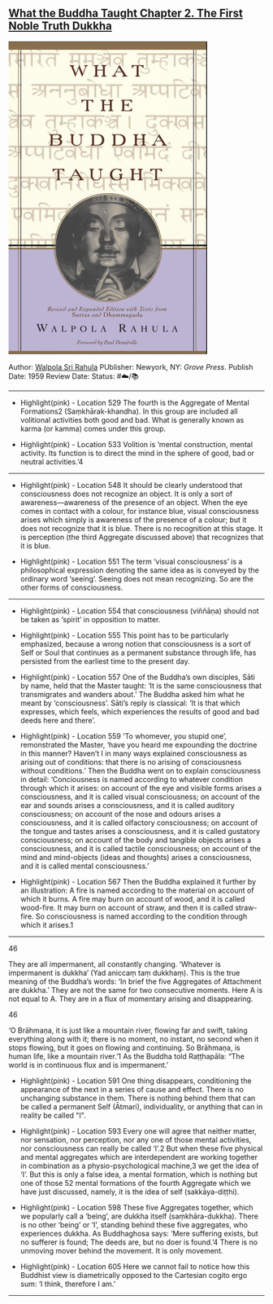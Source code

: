 ## [What the Buddha Taught Chapter 2. The First Noble Truth Dukkha](https://www.amazon.com/What-Buddha-Taught-audiobook/dp/B01NCU9T9U/ref=sr_1_1?crid=1QV0K3XEB6335&keywords=what+the+buddha+taught&qid=1657556434&sprefix=what+the+buddha%2Caps%2C523&sr=8-1)

![150](%E2%9A%99%EF%B8%8F%20Tools/%F0%9F%93%B8%20Images/2B91AF91-DD25-4667-B373-D2D46C057740.jpeg)

Author: [Walpola Sri Rahula]()
PUblisher: Newyork, NY: *Grove Press*.
Publish Date: 1959
Review Date:
Status: #☁️/📚 

---

* Highlight(pink) - Location 529
  The fourth is the Aggregate of Mental Formations2 (Saṃkhārak-khandha). In this group are included all volitional activities both good and bad. What is generally known as karma (or kamma) comes under this group.

* Highlight(pink) - Location 533
  Volition is ‘mental construction, mental activity. Its function is to direct the mind in the sphere of good, bad or neutral activities.’4

---

* Highlight(pink) - Location 548
  It should be clearly understood that consciousness does not recognize an object. It is only a sort of awareness—awareness of the presence of an object. When the eye comes in contact with a colour, for instance blue, visual consciousness arises which simply is awareness of the presence of a colour; but it does not recognize that it is blue. There is no recognition at this stage. It is perception (the third Aggregate discussed above) that recognizes that it is blue.

* Highlight(pink) - Location 551
  The term ‘visual consciousness’ is a philosophical expression denoting the same idea as is conveyed by the ordinary word ‘seeing’. Seeing does not mean recognizing. So are the other forms of consciousness.

---

* Highlight(pink) - Location 554
  that consciousness (viññāṇa) should not be taken as ‘spirit’ in opposition to matter.

* Highlight(pink) - Location 555
  This point has to be particularly emphasized, because a wrong notion that consciousness is a sort of Self or Soul that continues as a permanent substance through life, has persisted from the earliest time to the present day.

* Highlight(pink) - Location 557
  One of the Buddha’s own disciples, Sāti by name, held that the Master taught: ‘It is the same consciousness that transmigrates and wanders about.’ The Buddha asked him what he meant by ‘consciousness’. Sāti’s reply is classical: ‘It is that which expresses, which feels, which experiences the results of good and bad deeds here and there’.

* Highlight(pink) - Location 559
  ‘To whomever, you stupid one’, remonstrated the Master, ‘have you heard me expounding the doctrine in this manner? Haven’t I in many ways explained consciousness as arising out of conditions: that there is no arising of consciousness without conditions.’ Then the Buddha went on to explain consciousness in detail: ‘Conciousness is named according to whatever condition through which it arises: on account of the eye and visible forms arises a consciousness, and it is called visual consciousness; on account of the ear and sounds arises a consciousness, and it is called auditory consciousness; on account of the nose and odours arises a consciousness, and it is called olfactory consciousness; on account of the tongue and tastes arises a consciousness, and it is called gustatory consciousness; on account of the body and tangible objects arises a consciousness, and it is called tactile consciousness; on account of the mind and mind-objects (ideas and thoughts) arises a consciousness, and it is called mental consciousness.’

* Highlight(pink) - Location 567
  Then the Buddha explained it further by an illustration: A fire is named according to the material on account of which it burns. A fire may burn on account of wood, and it is called wood-fire. It may burn on account of straw, and then it is called straw-fire. So consciousness is named according to the condition through which it arises.1

---

46

They are all impermanent, all constantly changing. ‘Whatever is impermanent is dukkha’ (Yad aniccaṃ taṃ dukkhaṃ). This is the true meaning of the Buddha’s words: ‘In brief the five Aggregates of Attachment are dukkha.’ They are not the same for two consecutive moments. Here A is not equal to A. They are in a flux of momentary arising and disappearing.

46

‘O Brāhmaṇa, it is just like a mountain river, flowing far and swift, taking everything along with it; there is no moment, no instant, no second when it stops flowing, but it goes on flowing and continuing. So Brāhmaṇa, is human life, like a mountain river.’1 As the Buddha told Raṭṭhapāla: “The world is in continuous flux and is impermanent.’

* Highlight(pink) - Location 591
  One thing disappears, conditioning the appearance of the next in a series of cause and effect. There is no unchanging substance in them. There is nothing behind them that can be called a permanent Self (Ātmari), individuality, or anything that can in reality be called "I".

* Highlight(pink) - Location 593
  Every one will agree that neither matter, nor sensation, nor perception, nor any one of those mental activities, nor consciousness can really be called ‘I’.2 But when these five physical and mental aggregates which are interdependent are working together in combination as a physio-psychological machine,3 we get the idea of ‘I’. But this is only a false idea, a mental formation, which is nothing but one of those 52 mental formations of the fourth Aggregate which we have just discussed, namely, it is the idea of self (sakkāya-diṭṭhi).

* Highlight(pink) - Location 598
  These five Aggregates together, which we popularly call a ‘being’, are dukkha itself (saṃkhāra-dukkha). There is no other ‘being’ or ‘I’, standing behind these five aggregates, who experiences dukkha. As Buddhaghosa says: ‘Mere suffering exists, but no sufferer is found; The deeds are, but no doer is found.’4 There is no unmoving mover behind the movement. It is only movement. 

* Highlight(pink) - Location 605
  Here we cannot fail to notice how this Buddhist view is diametrically opposed to the Cartesian cogito ergo sum: ‘I think, therefore I am.’

---
